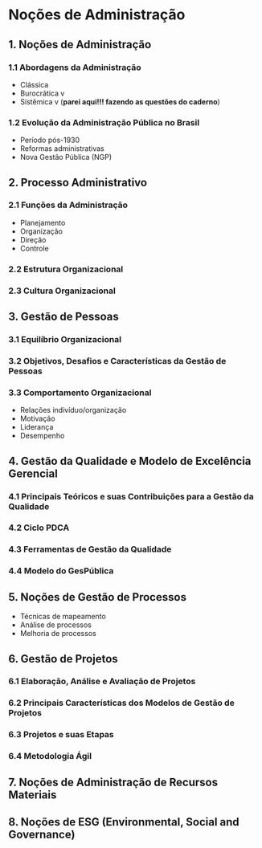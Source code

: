 # Noções de Administração

## 1. Noções de Administração
### 1.1 Abordagens da Administração
- Clássica  
- Burocrática v
- Sistêmica v (**parei aqui!!! fazendo as questões do caderno**)

### 1.2 Evolução da Administração Pública no Brasil
- Período pós-1930  
- Reformas administrativas  
- Nova Gestão Pública (NGP)

## 2. Processo Administrativo
### 2.1 Funções da Administração
- Planejamento  
- Organização  
- Direção  
- Controle  

### 2.2 Estrutura Organizacional  
### 2.3 Cultura Organizacional  

## 3. Gestão de Pessoas
### 3.1 Equilíbrio Organizacional  
### 3.2 Objetivos, Desafios e Características da Gestão de Pessoas  
### 3.3 Comportamento Organizacional
- Relações indivíduo/organização  
- Motivação  
- Liderança  
- Desempenho  

## 4. Gestão da Qualidade e Modelo de Excelência Gerencial
### 4.1 Principais Teóricos e suas Contribuições para a Gestão da Qualidade  
### 4.2 Ciclo PDCA  
### 4.3 Ferramentas de Gestão da Qualidade  
### 4.4 Modelo do GesPública  

## 5. Noções de Gestão de Processos
- Técnicas de mapeamento  
- Análise de processos  
- Melhoria de processos  

## 6. Gestão de Projetos
### 6.1 Elaboração, Análise e Avaliação de Projetos  
### 6.2 Principais Características dos Modelos de Gestão de Projetos  
### 6.3 Projetos e suas Etapas  
### 6.4 Metodologia Ágil  

## 7. Noções de Administração de Recursos Materiais  

## 8. Noções de ESG (Environmental, Social and Governance)
